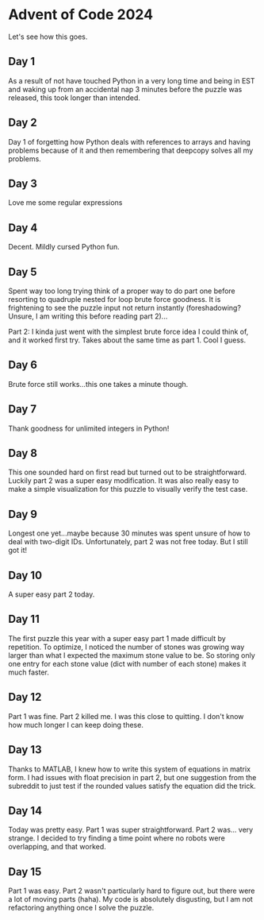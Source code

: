 # Advent of Code 2024

Let's see how this goes.

## Day 1
As a result of not have touched Python in a very long time and being in EST and waking up from an accidental nap 3 minutes before the puzzle was released, this took longer than intended.

## Day 2
Day 1 of forgetting how Python deals with references to arrays and having problems because of it and then remembering that deepcopy solves all my problems.

## Day 3
Love me some regular expressions

## Day 4
Decent. Mildly cursed Python fun.

## Day 5
Spent way too long trying think of a proper way to do part one before resorting to quadruple nested for loop brute force goodness. It is frightening to see the puzzle input not return instantly (foreshadowing? Unsure, I am writing this before reading part 2)...

Part 2: I kinda just went with the simplest brute force idea I could think of, and it worked first try. Takes about the same time as part 1. Cool I guess.

## Day 6
Brute force still works...this one takes a minute though.

## Day 7
Thank goodness for unlimited integers in Python!

## Day 8
This one sounded hard on first read but turned out to be straightforward. Luckily part 2 was a super easy modification. It was also really easy to make a simple visualization for this puzzle to visually verify the test case.

## Day 9
Longest one yet...maybe because 30 minutes was spent unsure of how to deal with two-digit IDs. Unfortunately, part 2 was not free today. But I still got it!

## Day 10
A super easy part 2 today.

## Day 11
The first puzzle this year with a super easy part 1 made difficult by repetition. To optimize, I noticed the number of stones was growing way larger than what I expected the maximum stone value to be. So storing only one entry for each stone value (dict with number of each stone) makes it much faster.

## Day 12
Part 1 was fine. Part 2 killed me. I was this close to quitting. I don't know how much longer I can keep doing these.

## Day 13
Thanks to MATLAB, I knew how to write this system of equations in matrix form. I had issues with float precision in part 2, but one suggestion from the subreddit to just test if the rounded values satisfy the equation did the trick.

## Day 14
Today was pretty easy. Part 1 was super straightforward. Part 2 was... very strange. I decided to try finding a time point where no robots were overlapping, and that worked.

## Day 15
Part 1 was easy. Part 2 wasn't particularly hard to figure out, but there were a lot of moving parts (haha). My code is absolutely disgusting, but I am not refactoring anything once I solve the puzzle.